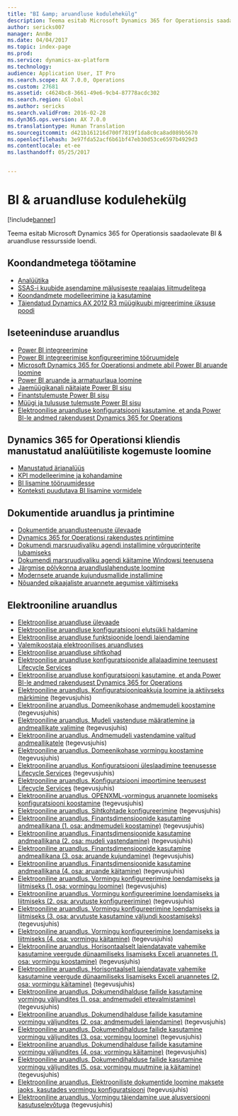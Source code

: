 ```yaml
---
title: "BI &amp; aruandluse kodulehekülg"
description: Teema esitab Microsoft Dynamics 365 for Operationsis saadaolevate BI &amp; aruandluse ressursside loendi.
author: sericks007
manager: AnnBe
ms.date: 04/04/2017
ms.topic: index-page
ms.prod: 
ms.service: dynamics-ax-platform
ms.technology: 
audience: Application User, IT Pro
ms.search.scope: AX 7.0.0, Operations
ms.custom: 27681
ms.assetid: c4624bc8-3661-49e6-9cb4-87778acdc302
ms.search.region: Global
ms.author: sericks
ms.search.validFrom: 2016-02-28
ms.dyn365.ops.version: AX 7.0.0
ms.translationtype: Human Translation
ms.sourcegitcommit: d421b161216d700f7819f1da8c0ca8ad089b5670
ms.openlocfilehash: 3e97fda52acf6b61bf47eb30d53ce6597b4929d3
ms.contentlocale: et-ee
ms.lasthandoff: 05/25/2017


---
```


# <a name="bi-amp-reporting-home-page"></a>BI &amp; aruandluse kodulehekülg

[!include[banner](../includes/banner.md)]


Teema esitab Microsoft Dynamics 365 for Operationsis saadaolevate BI &amp; aruandluse ressursside loendi. 

<a name="working-with-aggregate-data"></a>Koondandmetega töötamine
---------------------------

-   [Analüütika](analytics.md)
-   [SSAS-i kuubide asendamine mälusiseste reaalajas liitmudelitega](..\migration-upgrade\in-memory-real-time-aggregate-models.md)
-   [Koondandmete modelleerimine ja kasutamine](model-aggregate-data.md)
-   [Täiendatud Dynamics AX 2012 R3 müügikuubi migreerimine üksuse poodi](..\migration-upgrade\migrate-upgraded-cube-entity-store.md)

## <a name="self-service-reporting"></a>Iseteeninduse aruandlus
-   [Power BI integreerimine](power-bi-integration.md)
-   [Power BI integreerimise konfigureerimine tööruumidele](configure-power-bi-integration.md)
-   [Microsoft Dynamics 365 for Operationsi andmete abil Power BI aruande loomine](create-powerbi-report-data.md)
-   [Power BI aruande ja armatuurlaua loomine](create-powerbi-report-dashboard.md)
-   [Jaemüügikanali näitajate Power BI sisu](retail-channel-performance-dashboard-power-bi-data.md)
-   [Finantstulemuste Power BI sisu](financial-performance-power-bi-content-pack.md)
-   [Müügi ja tulususe tulemuste Power BI sisu](sales-profitability-performance-content-pack.md)
-   [Elektroonilise aruandluse konfiguratsiooni kasutamine, et anda Power BI-le andmed rakendusest Dynamics 365 for Operations](general-electronic-reporting-report-configuration-get-data-powerbi.md)

## <a name="building-embedded-analytical-experiences-in-the-dynamics-365-for-operations-client"></a>Dynamics 365 for Operationsi kliendis manustatud analüütiliste kogemuste loomine
-   [Manustatud ärianalüüs](analytics.md#embedded-business-intelligence)
-   [KPI modelleerimine ja kohandamine](analytics.md#kpi-modeling-and-customization)
-   [BI lisamine tööruumidesse](add-bi-workspaces.md)
-   [Konteksti puudutava BI lisamine vormidele](add-contextual-bi-forms.md)

## <a name="document-reporting-and-printing"></a>Dokumentide aruandlus ja printimine
-   [Dokumentide aruandlusteenuste ülevaade](document-reporting-services.md)
-   [Dynamics 365 for Operationsi rakendustes printimine](print-documents.md)
-   [Dokumendi marsruudivaliku agendi installimine võrguprinterite lubamiseks](install-document-routing-agent.md)
-   [Dokumendi marsruudivaliku agendi käitamine Windowsi teenusena](run-document-routing-agent-as-windows-service.md)
-   [Järgmise põlvkonna aruandluslahenduste loomine](create-nextgen-reporting-solutions.md)
-   [Modernsete aruande kujundusmallide installimine](install-modern-report-design-templates.md)
-   [Nõuanded pikaajaliste aruannete aegumise vältimiseks](prevent-long-running-reports-timing-out.md)

## <a name="electronic-reporting"></a>Elektrooniline aruandlus
-   [Elektroonilise aruandluse ülevaade](general-electronic-reporting.md)
-   [Elektroonilise aruandluse konfiguratsiooni elutsükli haldamine](general-electronic-reporting-manage-configuration-lifecycle.md)
-   [Elektroonilise aruandluse funktsioonide loendi laiendamine](general-electronic-reporting-formulas-list-extension.md)
-   [Valemikoostaja elektroonilises aruandluses](general-electronic-reporting-formula-designer.md)
-   [Elektroonilise aruandluse sihtkohad](electronic-reporting-destinations.md)
-   [Elektroonilise aruandluse konfiguratsioonide allalaadimine teenusest Lifecycle Services](download-electronic-reporting-configuration-lcs.md)
-   [Elektroonilise aruandluse konfiguratsiooni kasutamine, et anda Power BI-le andmed rakendusest Dynamics 365 for Operations](general-electronic-reporting-report-configuration-get-data-powerbi.md)
-   [Elektrooniline aruandlus. Konfiguratsioonipakkuja loomine ja aktiivseks märkimine](http://ax.help.dynamics.com/en/wiki/er-select-service-provider/) (tegevusjuhis)
-   [Elektrooniline aruandlus. Domeenikohase andmemudeli koostamine](http://ax.help.dynamics.com/en/wiki/er-design-domain-specific-data-model/) (tegevusjuhis)
-   [Elektrooniline aruandlus. Mudeli vastenduse määratlemine ja andmeallikate valimine](http://ax.help.dynamics.com/en/wiki/er-define-model-mapping-and-select-data-sources/) (tegevusjuhis)
-   [Elektrooniline aruandlus. Andmemudeli vastendamine valitud andmeallikatele](http://ax.help.dynamics.com/en/wiki/er-map-data-model-to-selected-data-sources/) (tegevusjuhis)
-   [Elektrooniline aruandlus. Domeenikohase vormingu koostamine](http://ax.help.dynamics.com/en/wiki/er-design-domain-specific-format/) (tegevusjuhis)
-   [Elektrooniline aruandlus. Konfiguratsiooni üleslaadimine teenusesse Lifecycle Services](http://ax.help.dynamics.com/en/wiki/upload-a-configuration-into-lifecycle-services/) (tegevusjuhis)
-   [Elektrooniline aruandlus. Konfiguratsiooni importimine teenusest Lifecycle Services](http://ax.help.dynamics.com/en/wiki/import-a-configuration-from-lifecycle-services/) (tegevusjuhis)
-   [Elektrooniline aruandlus. OPENXML-vormingus aruannete loomiseks konfiguratsiooni koostamine](http://ax.help.dynamics.com/en/wiki/design-a-configuration-for-generating-reports-in-openxml-format/) (tegevusjuhis)
-   [Elektrooniline aruandlus. Sihtkohtade konfigureerimine](http://ax.help.dynamics.com/en/wiki/configure-destinations/) (tegevusjuhis)
-   [Elektrooniline aruandlus. Finantsdimensioonide kasutamine andmeallikana (1. osa: andmemudeli koostamine)](http://ax.help.dynamics.com/en/wiki/er-use-financial-dimensions-as-a-data-source-part-1-design-data-model/) (tegevusjuhis)
-   [Elektrooniline aruandlus. Finantsdimensioonide kasutamine andmeallikana (2. osa: mudeli vastendamine)](http://ax.help.dynamics.com/en/wiki/er-use-financial-dimensions-as-a-data-source-part-2-model-mapping/) (tegevusjuhis)
-   [Elektrooniline aruandlus. Finantsdimensioonide kasutamine andmeallikana (3. osa: aruande kujundamine)](http://ax.help.dynamics.com/en/wiki/er-use-financial-dimensions-as-a-data-source-part-3-design-the-report/) (tegevusjuhis)
-   [Elektrooniline aruandlus. Finantsdimensioonide kasutamine andmeallikana (4. osa: aruande käitamine)](http://ax.help.dynamics.com/en/wiki/er-use-financial-dimensions-as-a-data-source-part-4-run-the-report/) (tegevusjuhis)
-   [Elektrooniline aruandlus. Vormingu konfigureerimine loendamiseks ja liitmiseks (1. osa: vormingu loomine)](http://ax.help.dynamics.com/en/wiki/er-configure-format-to-do-counting-and-summing-part-1-create-format/) (tegevusjuhis)
-   [Elektrooniline aruandlus. Vormingu konfigureerimine loendamiseks ja liitmiseks (2. osa: arvutuste konfigureerimine)](http://ax.help.dynamics.com/en/wiki/er-configure-format-to-do-counting-and-summing-part-2-configure-computations/) (tegevusjuhis)
-   [Elektrooniline aruandlus. Vormingu konfigureerimine loendamiseks ja liitmiseks (3. osa: arvutuste kasutamine väljundi koostamiseks)](http://ax.help.dynamics.com/en/wiki/er-configure-format-to-do-counting-and-summing-part-3-use-computations-to-make-the-output/) (tegevusjuhis)
-   [Elektrooniline aruandlus. Vormingu konfigureerimine loendamiseks ja liitmiseks (4. osa: vormingu käitamine)](http://ax.help.dynamics.com/en/wiki/er-configure-format-to-do-counting-and-summing-part-4-run-format/) (tegevusjuhis)
-   [Elektrooniline aruandlus. Horisontaalselt laiendatavate vahemike kasutamine veergude dünaamiliseks lisamiseks Exceli aruannetes (1. osa: vormingu koostamine)](http://ax.help.dynamics.com/en/wiki/er-use-horizontally-expandable-ranges-to-dynamically-add-columns-in-excel-reports-part-1-design-format/) (tegevusjuhis)
-   [Elektrooniline aruandlus. Horisontaalselt laiendatavate vahemike kasutamine veergude dünaamiliseks lisamiseks Exceli aruannetes (2. osa: vormingu käitamine)](http://ax.help.dynamics.com/en/wiki/er-use-horizontally-expandable-ranges-to-dynamically-add-columns-in-excel-reports-part-2-run-format/) (tegevusjuhis)
-   [Elektrooniline aruandlus. Dokumendihalduse failide kasutamine vormingu väljundites (1. osa: andmemudeli ettevalmistamine)](http://ax.help.dynamics.com/en/wiki/er-use-document-management-files-in-format-outputs-part-1-prepare-data-model/) (tegevusjuhis)
-   [Elektrooniline aruandlus. Dokumendihalduse failide kasutamine vormingu väljundites (2. osa: andmemudeli laiendamine)](http://ax.help.dynamics.com/en/wiki/er-use-document-management-files-in-format-outputs-part-2-extend-data-model/) (tegevusjuhis)
-   [Elektrooniline aruandlus. Dokumendihalduse failide kasutamine vormingu väljundites (3. osa: vormingu loomine)](http://ax.help.dynamics.com/en/wiki/er-use-document-management-files-in-format-outputs-part-3-create-format/) (tegevusjuhis)
-   [Elektrooniline aruandlus. Dokumendihalduse failide kasutamine vormingu väljundites (4. osa: vormingu käitamine)](http://ax.help.dynamics.com/en/wiki/er-use-document-management-files-in-format-outputs-part-4-run-format/) (tegevusjuhis)
-   [Elektrooniline aruandlus. Dokumendihalduse failide kasutamine vormingu väljundites (5. osa: vormingu muutmine ja käitamine)](http://ax.help.dynamics.com/en/wiki/er-use-document-management-files-in-format-outputs-part-5-modify-and-run-format/) (tegevusjuhis)
-   [Elektrooniline aruandlus. Elektrooniliste dokumentide loomine maksete jaoks, kasutades vormingu konfiguratsiooni](http://ax.help.dynamics.com/en/wiki/generate-electronic-documents-for-payments-using-a-format-configuration/) (tegevusjuhis)
-   [Elektrooniline aruandlus. Vormingu täiendamine uue alusversiooni kasutuselevõtuga](http://ax.help.dynamics.com/en/wiki/upgrade-your-format-by-adopting-a-new-base-version-of-that-format/) (tegevusjuhis)








